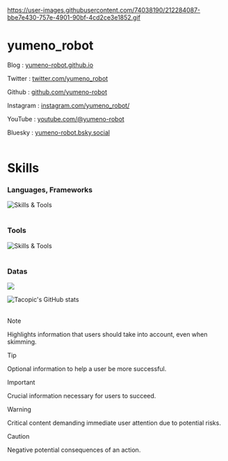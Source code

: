 https://user-images.githubusercontent.com/74038190/212284087-bbe7e430-757e-4901-90bf-4cd2ce3e1852.gif

# yumeno_robot

Blog : [yumeno-robot.github.io](https://yumeno-robot.github.io)

Twitter : [twitter.com/yumeno_robot](https://twitter.com/yumeno_robot)

Github : [github.com/yumeno-robot](https://github.com/yumeno-robot)

Instagram : [instagram.com/yumeno_robot/](https://www.instagram.com/yumeno_robot/)

YouTube : [youtube.com/@yumeno-robot](https://www.youtube.com/@yumeno-robot)

Bluesky : [yumeno-robot.bsky.social](https://bsky.app/profile/yumeno-robot.bsky.social)
<br /><br />

# Skills

<table>

### Languages, Frameworks

![Skills & Tools](https://skillicons.dev/icons?i=arduino,c,cpp,cs,py,html,css,js,raspberrypi)
<br /><br />

### Tools

![Skills & Tools](https://skillicons.dev/icons?i=vscode,unity,github,discord,git,ai,twitter,gmail)
<br /><br />

### Datas

![](https://github-readme-stats.vercel.app/api/top-langs?username=yumeno-robot&show_icons=true&locale=en&layout=compact)

![Tacopic's GitHub stats](https://github-readme-stats.vercel.app/api?username=yumeno-robot&show_icons=true&theme=vue-light)

</table>


> [!NOTE]  
> Highlights information that users should take into account, even when skimming.

> [!TIP]
> Optional information to help a user be more successful.

> [!IMPORTANT]  
> Crucial information necessary for users to succeed.

> [!WARNING]  
> Critical content demanding immediate user attention due to potential risks.

> [!CAUTION]
> Negative potential consequences of an action.
